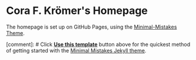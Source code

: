# Cora F. Krömer's Homepage

The homepage is set up on GitHub Pages, using the [Minimal-Mistakes Theme](https://github.com/mmistakes/minimal-mistakes).

<!-- # Minimal Mistakes remote theme starter -->

[comment]: # Click [**Use this template**](https://github.com/mmistakes/mm-github-pages-starter/generate) button above for the quickest method of getting started with the [Minimal Mistakes Jekyll theme](https://github.com/mmistakes/minimal-mistakes).

<!-- Contains basic configuration to get you a site with: -->

<!-- 
- Sample posts.
- Sample top navigation.
- Sample author sidebar with social links.
- Sample footer links.
- Paginated home page.
- Archive pages for posts grouped by year, category, and tag.
- Sample about page.
- Sample 404 page.
- Site wide search.
- -->

<!--Replace sample content with your own and [configure as necessary](https://mmistakes.github.io/minimal-mistakes/docs/configuration/). -->
<!--
--- -->

<!-- ## Troubleshooting -->

<!-- If you have a question about using Jekyll, start a discussion on the [Jekyll Forum](https://talk.jekyllrb.com/) or [StackOverflow](https://stackoverflow.com/questions/tagged/jekyll). Other resources: -->

<!-- 
- [Ruby 101](https://jekyllrb.com/docs/ruby-101/)
- [Setting up a Jekyll site with GitHub Pages](https://jekyllrb.com/docs/github-pages/)
- [Configuring GitHub Metadata](https://github.com/jekyll/github-metadata/blob/master/docs/configuration.md#configuration) to work properly when developing locally and avoid `No GitHub API authentication could be found. Some fields may be missing or have incorrect data.` warnings.
- --> 
